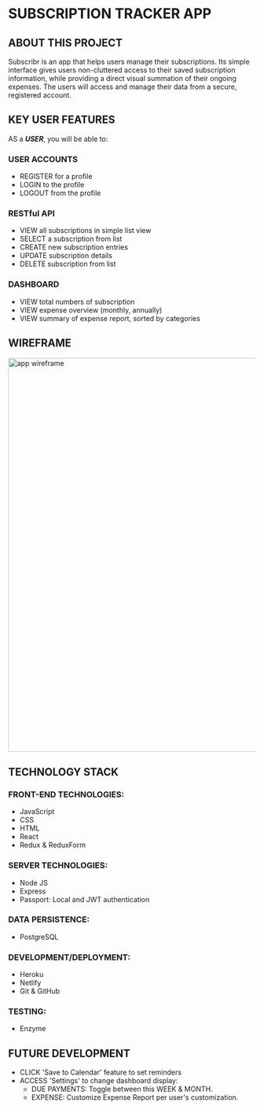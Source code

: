 # SUBSCRIPTION TRACKER APP

## ABOUT THIS PROJECT
Subscribr is an app that helps users manage their subscriptions. Its simple interface gives users non-cluttered access to their saved subscription information, while providing a direct visual summation of their ongoing expenses. The users will access and manage their data from a secure, registered account.

## KEY USER FEATURES
AS a ***USER***, you will be able to:

### USER ACCOUNTS
* REGISTER for a profile 
* LOGIN to the profile 
* LOGOUT from the profile

### RESTful API
* VIEW all subscriptions in simple list view
* SELECT a subscription from list
* CREATE new subscription entries
* UPDATE subscription details
* DELETE subscription from list

### DASHBOARD
* VIEW total numbers of subscription
* VIEW expense overview (monthly, annually)
* VIEW summary of expense report, sorted by categories

## WIREFRAME
<img src='https://farm5.staticflickr.com/4580/24892005988_da6db93916_o.png' width='800' alt='app wireframe'>

## TECHNOLOGY STACK

### FRONT-END TECHNOLOGIES:
* JavaScript
* CSS
* HTML
* React
* Redux & ReduxForm

### SERVER TECHNOLOGIES:
* Node JS
* Express
* Passport: Local and JWT authentication

### DATA PERSISTENCE: 
* ​PostgreSQL

### DEVELOPMENT/DEPLOYMENT: 
* Heroku
* Netlify
* Git & GitHub

### TESTING: 
* Enzyme

## FUTURE DEVELOPMENT
* CLICK 'Save to Calendar' feature to set reminders
* ACCESS 'Settings' to change dashboard display:
  - DUE PAYMENTS: Toggle between this WEEK & MONTH.
  - EXPENSE: Customize Expense Report per user's customization.